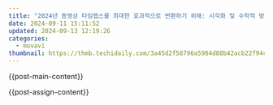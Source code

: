 ```yaml
---
title: "2024년 동영상 타임랩스를 최대한 효과적으로 변환하기 위해: 시각화 및 수학적 방법에 초점을 맞추는 가장 강력한 도구"
date: 2024-09-11 15:11:52
updated: 2024-09-13 12:19:26
categories:
  - movavi
thumbnail: https://thmb.techidaily.com/3a45d2f58796a5984d88b42acb22f94c8f8721b156e8e5794d885b9d42d1fa5d.jpeg
---
```


{{post-main-content}}

<ins class="adsbygoogle"
     style="display:block"
     data-ad-format="autorelaxed"
     data-ad-client="ca-pub-7571918770474297"
     data-ad-slot="1223367746"></ins>

{{post-assign-content}}

<ins class="adsbygoogle"
     style="display:block"
     data-ad-client="ca-pub-7571918770474297"
     data-ad-slot="8358498916"
     data-ad-format="auto"
     data-full-width-responsive="true"></ins>
